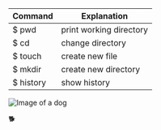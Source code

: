 

Command | Explanation
------------ | -------------
$ pwd | print working directory
$ cd  |  change directory
$ touch | create new file
$ mkdir | create new directory
$ history | show history






![Image of a dog](https://data.whicdn.com/images/296942528/original.jpg)




:dog2:


